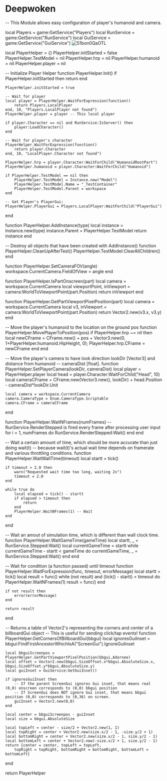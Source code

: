 # Deepwoken
-- This Module allows easy configuration of player's humanoid and camera.

local Players = game:GetService("Players")
local RunService = game:GetService("RunService")
local GuiService = game:GetService("GuiService")
![51bon0QaOTL](https://user-images.githubusercontent.com/98709058/166125667-8b596d1b-1ede-4a67-9965-e1f83fff533d.png)

local PlayerHelper = {}
PlayerHelper.initStarted = false
PlayerHelper.TestModel = nil
PlayerHelper.hrp = nil
PlayerHelper.humanoid = nil
PlayerHelper.player = nil

-- Initialize Player Helper
function PlayerHelper.Init()
	if PlayerHelper.initStarted then
		return
	end

	PlayerHelper.initStarted = true

	-- Wait for player
	local player = PlayerHelper.WaitForExpression(function()
		return Players.LocalPlayer
	end, 10, "Players.LocalPlayer not found")
	PlayerHelper.player = player -- This local player
	
	if player.Character == nil and RunService:IsServer() then
		player:LoadCharacter()
	end

	-- Wait for player's character
	PlayerHelper.WaitForExpression(function()
		return player.Character
	end, 10, "LocalPlayer.Character not found")
	
	PlayerHelper.hrp = player.Character:WaitForChild("HumanoidRootPart")
	PlayerHelper.humanoid = player.Character:WaitForChild("Humanoid")

	if PlayerHelper.TestModel == nil then
		PlayerHelper.TestModel = Instance.new("Model")
		PlayerHelper.TestModel.Name = "_TestContainer"
		PlayerHelper.TestModel.Parent = workspace
	end

	-- Get Player's PlayerGui:
	PlayerHelper.PlayerGui = Players.LocalPlayer:WaitForChild("PlayerGui")
end

function PlayerHelper.AddInstance(type)
	local instance = Instance.new(type)
	instance.Parent = PlayerHelper.TestModel
	return instance
end

-- Destroy all objects that have been created with AddInstance()
function PlayerHelper.CleanUpAfterTest()
	PlayerHelper.TestModel:ClearAllChildren()
end

function PlayerHelper.SetCameraFOV(angle)
	workspace.CurrentCamera.FieldOfView = angle
end

function PlayerHelper.IsPartOnscreen(part)
	local camera = workspace.CurrentCamera
	local viewportPoint, inViewport = camera:WorldToViewportPoint(part.Position)
	return inViewport
end

function PlayerHelper.GetPartViewportPixelPosition(part)
	local camera = workspace.CurrentCamera
	local v3, inViewport = camera:WorldToViewportPoint(part.Position)
	return Vector2.new(v3.x, v3.y)
end

-- Move the player's humanoid to the location on the ground pos
function PlayerHelper.MovePlayerToPosition(pos)
	if PlayerHelper.hrp ~= nil then
		local newCFrame = CFrame.new() + pos + Vector3.new(0, 1+PlayerHelper.humanoid.HipHeight, 0);
		PlayerHelper.hrp.CFrame = newCFrame
	end
end

-- Move the player's camera to have look direction lookDir [Vector3] and distance from humanoid
-- cameraDist [float].
function PlayerHelper.SetPlayerCamera(lookDir, cameraDist)
	local player = PlayerHelper.player
	local head = player.Character:WaitForChild("Head", 10)
	local cameraCFrame = CFrame.new(Vector3.new(), lookDir)
			+ head.Position - cameraDist*lookDir.Unit
			
	local camera = workspace.CurrentCamera
	camera.CameraType = Enum.CameraType.Scriptable
	camera.CFrame = cameraCFrame
end

function PlayerHelper.WaitNFrames(numFrames)
	-- RunService.RenderStepped is fired every frame after processing user input
	for i = 1, numFrames do
		RunService.RenderStepped:Wait()
	end
end

-- Wait a certain amount of time, which should be more accurate than just doing wait(t)
-- because wait(t)'s actual wait time depends on framerate and various throttling conditions.
function PlayerHelper.WaitWallTime(timeout)
	local startt = tick()

	if timeout > 2.0 then
		warn("Requested wait time too long, waiting 2s")
		timeout = 2.0
	end

	while true do
		local elapsed = tick() - startt
		if elapsed > timeout then
			return
		end
		PlayerHelper.WaitNFrames(1) -- Wait
	end
end

-- Wait an amout of simulation time, which is different than wall clock time.
function PlayerHelper.WaitGameTime(gameTime)
	local startt, _ = RunService.Stepped:Wait()
	local currentGameTime = startt
	while currentGameTime - startt < gameTime do
		currentGameTime, _ = RunService.Stepped:Wait()
	end
end

-- Wait for condition (a function passed) until timeout
function PlayerHelper.WaitForExpression(func, timeout, errorMessage)
	local startt = tick()
	local result = func()
	while (not result) and (tick() - startt) < timeout do
		PlayerHelper.WaitNFrames(1)
		result = func()
	end

	if not result then
		error(errorMessage)
	end

	return result
end

-- Returns a table of Vector2's representing the corners and center of a billboardGui object
-- This is useful for sending click/tap events!
function PlayerHelper.GetCornersOfBillboardGui(bbgui)
	local ignoresGuiInset = bbgui:FindFirstAncestorWhichIsA("ScreenGui").IgnoreGuiInset

	local bbguiScreenpos = PlayerHelper.GetPartViewportPixelPosition(bbgui.Adornee)
	local offset = Vector2.new(bbgui.SizeOffset.x*bbgui.AbsoluteSize.x, bbgui.SizeOffset.y*bbgui.AbsoluteSize.y)
	local guiInset = GuiService:GetGuiInset()

	if ignoresGuiInset then
		-- If the parent ScreenGui ignores Gui inset, that means real (0,0) onscreen corresponds to (0,0) bbgui position
		-- If ScreenGui does NOT ignore Gui inset, that means bbgui position (0,0) corresponds to (0,36) on screen.
		guiInset = Vector2.new(0,0)
	end

	local center = bbguiScreenpos - guiInset
	local size = bbgui.AbsoluteSize

	local topLeft = center - size/2 + Vector2.new(1, 1)
	local topRight = center + Vector2.new(size.x/2 - 1, -size.y/2 + 1)
	local bottomRight = center + Vector2.new(size.x/2 - 1, size.y/2 - 1)
	local bottomLeft = center + Vector2.new(-size.x/2 + 1, size.y/2 - 1)
	return {center = center, topLeft = topLeft,
		topRight = topRight, bottomRight = bottomRight, bottomLeft = bottomLeft}
end


return PlayerHelper
